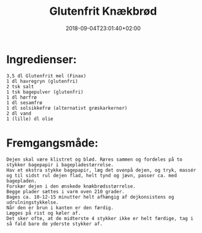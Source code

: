 ﻿---
title: "Glutenfrit Knækbrød"
date: 2018-09-04T23:01:40+02:00
draft: true
---
# Ingredienser:

	3,5 dl Glutenfrit mel (Finax)
	1 dl havregryn (glutenfri)
	2 tsk salt
	1 tsk bagepulver (glutenfri)
	1 dl hørfrø
	1 dl sesamfrø
	1 dl solsikkefrø (alternativt græskarkerner)
	2 dl vand
	1 (lille) dl olie

# Fremgangsmåde:

	Dejen skal være klistret og blød. Røres sammen og fordeles på to stykker bagepapir i bagepladestørrelse. 
	Hav et ekstra stykke bagepapir, læg det ovenpå dejen, og tryk, massér og til sidst rul dejen flad, helt tynd og jævn, passer ca. med bagepladen. 
	Forskær dejen i den ønskede knækbrødsstørrelse. 
	Begge plader sættes i varm oven 210 grader. 
	Bages ca. 10-12-15 minutter helt afhængig af dejkonsistens og udrulningstykkelse. 
	Når den er brun i kanten er den færdig.
	Lægges på rist og køler af. 
	Det sker ofte, at de midterste 4 stykker ikke er helt færdige, tag i så fald bare de yderste stykker af.

